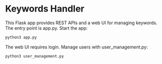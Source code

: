 # Keywords Handler
This Flask app provides REST APIs and a web UI for managing keywords. The entry point is app.py.
Start the app:
```bash
python3 app.py
```

The web UI requires login. Manage users with user_management.py:
```bash
python3 user_management.py
```




